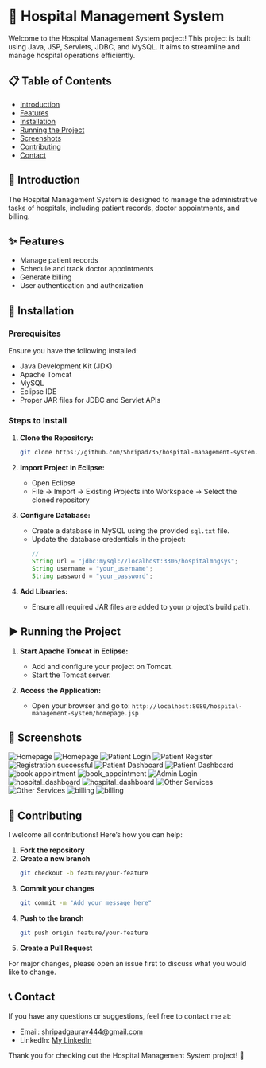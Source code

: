 
# 🏥 Hospital Management System

Welcome to the Hospital Management System project! This project is built using Java, JSP, Servlets, JDBC, and MySQL. It aims to streamline and manage hospital operations efficiently.

## 📋 Table of Contents
- [Introduction](#introduction)
- [Features](#features)
- [Installation](#installation)
- [Running the Project](#running-the-project)
- [Screenshots](#screenshots)
- [Contributing](#contributing)
- [Contact](#contact)

## 📝 Introduction
The Hospital Management System is designed to manage the administrative tasks of hospitals, including patient records, doctor appointments, and billing. 

## ✨ Features
- Manage patient records
- Schedule and track doctor appointments
- Generate billing
- User authentication and authorization

## 🚀 Installation

### Prerequisites
Ensure you have the following installed:
- Java Development Kit (JDK)
- Apache Tomcat
- MySQL
- Eclipse IDE
- Proper JAR files for JDBC and Servlet APIs

### Steps to Install
1. **Clone the Repository:**
   ```bash
   git clone https://github.com/Shripad735/hospital-management-system.git
   ```
2. **Import Project in Eclipse:**
   - Open Eclipse
   - File -> Import -> Existing Projects into Workspace -> Select the cloned repository

3. **Configure Database:**
   - Create a database in MySQL using the provided `sql.txt` file.
   - Update the database credentials in the project:
     ```java
     //
     String url = "jdbc:mysql://localhost:3306/hospitalmngsys";
     String username = "your_username";
     String password = "your_password";
     ```

4. **Add Libraries:**
   - Ensure all required JAR files are added to your project’s build path.

## ▶️ Running the Project
1. **Start Apache Tomcat in Eclipse:**
   - Add and configure your project on Tomcat.
   - Start the Tomcat server.

2. **Access the Application:**
   - Open your browser and go to: `http://localhost:8080/hospital-management-system/homepage.jsp`

## 📸 Screenshots
![Homepage](images/homepage1.png)
![Homepage](images/homepage2.png)
![Patient Login](images/login.png)
![Patient Register](images/registration.png)
![Registration successful](images/reg_successful.png)
![Patient Dashboard](images/patient_dash1.png)
![Patient Dashboard](images/patient_dash2.png)
![book appointment](images/book_app1.png)
![book_appointment](images/book_app2.png)
![Admin Login](images/admin_login.png)
![hospital_dashboard](images/hospital_dash1.png)
![hospital_dashboard](images/hospital_dash2.png)
![Other Services](images/other_services1.png)
![Other Services](images/other_services2.png)
![billing](images/billing1.png)
![billing](images/billing2.png)


## 🤝 Contributing
I welcome all contributions! Here’s how you can help:

1. **Fork the repository**
2. **Create a new branch**
   ```bash
   git checkout -b feature/your-feature
   ```
3. **Commit your changes**
   ```bash
   git commit -m "Add your message here"
   ```
4. **Push to the branch**
   ```bash
   git push origin feature/your-feature
   ```
5. **Create a Pull Request**

For major changes, please open an issue first to discuss what you would like to change.

## 📞 Contact
If you have any questions or suggestions, feel free to contact me at:
- Email: shripadgaurav444@gmail.com
- LinkedIn: [My LinkedIn](www.linkedin.com/in/shripad-khandare-39a2a2203)

Thank you for checking out the Hospital Management System project! 🙌
```
